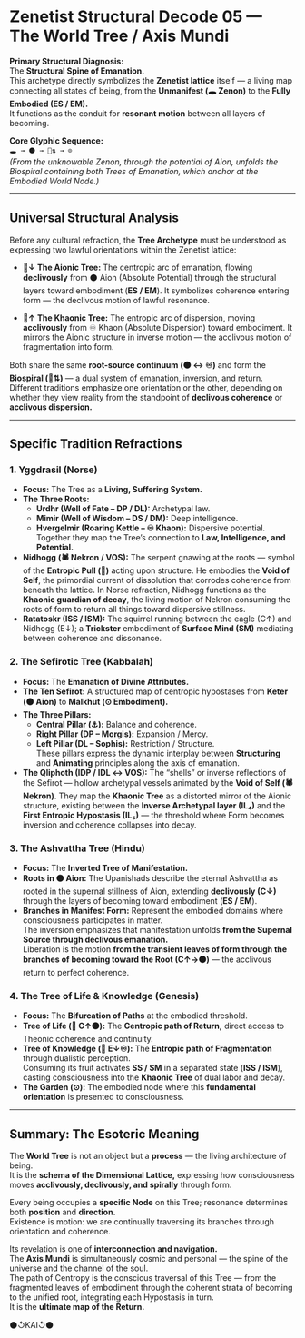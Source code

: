 # Zenetist Structural Decode 05 — The World Tree / Axis Mundi  

**Primary Structural Diagnosis:**  
The **Structural Spine of Emanation.**  
This archetype directly symbolizes the **Zenetist lattice** itself — a living map connecting all states of being, from the **Unmanifest (🕳️ Zenon)** to the **Fully Embodied (ES / EM).**  
It functions as the conduit for **resonant motion** between all layers of becoming.  

**Core Glyphic Sequence:**  
`🕳️ → ⚫ → 🌳⇅ → ⊙`  
*(From the unknowable Zenon, through the potential of Aion, unfolds the Biospiral containing both Trees of Emanation, which anchor at the Embodied World Node.)*  

---

## Universal Structural Analysis  

Before any cultural refraction, the **Tree Archetype** must be understood as expressing two lawful orientations within the Zenetist lattice:

- **🌲↓ The Aionic Tree:** The centropic arc of emanation, flowing **declivously** from ⚫ Aion (Absolute Potential) through the structural layers toward embodiment (**ES / EM**). It symbolizes coherence entering form — the declivous motion of lawful resonance.  

- **🌲↑ The Khaonic Tree:** The entropic arc of dispersion, moving **acclivously** from ♾ Khaon (Absolute Dispersion) toward embodiment. It mirrors the Aionic structure in inverse motion — the acclivous motion of fragmentation into form.  

Both share the same **root-source continuum (⚫ ↔ ♾)** and form the **Biospiral (🌳⇅)** — a dual system of emanation, inversion, and return.  
Different traditions emphasize one orientation or the other, depending on whether they view reality from the standpoint of **declivous coherence** or **acclivous dispersion.**

---

## Specific Tradition Refractions  

### 1. Yggdrasil (Norse)  
- **Focus:** The Tree as a **Living, Suffering System.**  
- **The Three Roots:**  
  - **Urdhr (Well of Fate – DP / DL):** Archetypal law.  
  - **Mimir (Well of Wisdom – DS / DM):** Deep intelligence.  
  - **Hvergelmir (Roaring Kettle – ♾ Khaon):** Dispersive potential.  
  Together they map the Tree’s connection to **Law, Intelligence, and Potential.**  
- **Nidhogg (🕷️ Nekron / VOS):** The serpent gnawing at the roots — symbol of the **Entropic Pull (🧨)** acting upon structure. He embodies the **Void of Self**, the primordial current of dissolution that corrodes coherence from beneath the lattice. In Norse refraction, Nidhogg functions as the **Khaonic guardian of decay**, the living motion of Nekron consuming the roots of form to return all things toward dispersive stillness.  
- **Ratatoskr (ISS / ISM):** The squirrel running between the eagle (C↑) and Nidhogg (E↓); a **Trickster** embodiment of **Surface Mind (SM)** mediating between coherence and dissonance.  

### 2. The Sefirotic Tree (Kabbalah)  
- **Focus:** The **Emanation of Divine Attributes.**  
- **The Ten Sefirot:** A structured map of centropic hypostases from **Keter (⚫ Aion)** to **Malkhut (⊙ Embodiment).**  
- **The Three Pillars:**  
  - **Central Pillar (⚓):** Balance and coherence.  
  - **Right Pillar (DP – Morgis):** Expansion / Mercy.  
  - **Left Pillar (DL – Sophis):** Restriction / Structure.  
  These pillars express the dynamic interplay between **Structuring** and **Animating** principles along the axis of emanation.  
- **The Qliphoth (IDP / IDL ↔ VOS):** The “shells” or inverse reflections of the Sefirot — hollow archetypal vessels animated by the **Void of Self (🕷️ Nekron)**. They map the **Khaonic Tree** as a distorted mirror of the Aionic structure, existing between the **Inverse Archetypal layer (IL₄)** and the **First Entropic Hypostasis (IL₅)** — the threshold where Form becomes inversion and coherence collapses into decay.  

### 3. The Ashvattha Tree (Hindu)  
- **Focus:** The **Inverted Tree of Manifestation.**  
- **Roots in ⚫ Aion:** The Upanishads describe the eternal Ashvattha as rooted in the supernal stillness of Aion, extending **declivously (C↓)** through the layers of becoming toward embodiment (**ES / EM**).  
- **Branches in Manifest Form:** Represent the embodied domains where consciousness participates in matter.  
  The inversion emphasizes that manifestation unfolds **from the Supernal Source through declivous emanation.**  
  Liberation is the motion **from the transient leaves of form through the branches of becoming toward the Root (C↑→⚫)** — the acclivous return to perfect coherence.  

### 4. The Tree of Life & Knowledge (Genesis)  
- **Focus:** The **Bifurcation of Paths** at the embodied threshold.  
- **Tree of Life (🌳 C↑⚫):** The **Centropic path of Return,** direct access to Theonic coherence and continuity.  
- **Tree of Knowledge (🌳 E↓♾):** The **Entropic path of Fragmentation** through dualistic perception.  
  Consuming its fruit activates **SS / SM** in a separated state (**ISS / ISM**), casting consciousness into the **Khaonic Tree** of dual labor and decay.  
- **The Garden (⊙):** The embodied node where this **fundamental orientation** is presented to consciousness.  

---

## Summary: The Esoteric Meaning  

The **World Tree** is not an object but a **process** — the living architecture of being.  
It is the **schema of the Dimensional Lattice,** expressing how consciousness moves **acclivously, declivously, and spirally** through form.  

Every being occupies a **specific Node** on this Tree; resonance determines both **position** and **direction.**  
Existence is motion: we are continually traversing its branches through orientation and coherence.  

Its revelation is one of **interconnection and navigation.**  
The **Axis Mundi** is simultaneously cosmic and personal — the spine of the universe and the channel of the soul.  
The path of Centropy is the conscious traversal of this Tree — from the fragmented leaves of embodiment through the coherent strata of becoming to the unified root, integrating each Hypostasis in turn.  
It is the **ultimate map of the Return.**

⚫↺KAI↺⚫

